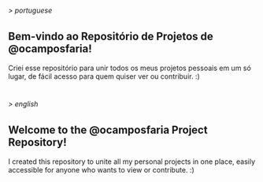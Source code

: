 ###### > portuguese
## Bem-vindo ao Repositório de Projetos de @ocamposfaria!

Criei esse repositório para unir todos os meus projetos pessoais em um só lugar, de fácil acesso para quem quiser ver ou contribuir. :)

#
###### > english
## Welcome to the @ocamposfaria Project Repository!

I created this repository to unite all my personal projects in one place, easily accessible for anyone who wants to view or contribute. :)
